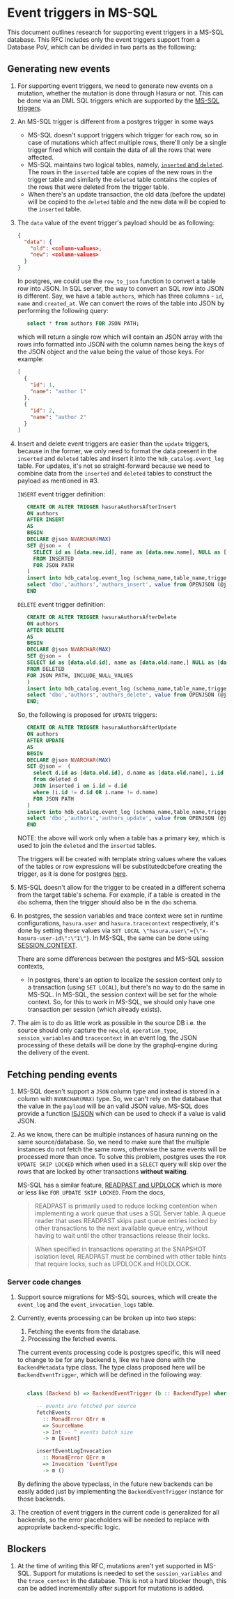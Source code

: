 # Event triggers in MS-SQL

This document outlines research for supporting event triggers in a MS-SQL
database. This RFC includes only the event triggers support from a Database PoV,
which can be divided in two parts as the following:

## Generating new events

1. For supporting event triggers, we need to generate new events on a mutation,
   whether the mutation is done through Hasura or not. This can be done via an
   DML SQL triggers which are supported by the [MS-SQL triggers](https://docs.microsoft.com/en-us/sql/t-sql/statements/create-trigger-transact-sql?view=sql-server-ver15.).

2. An MS-SQL trigger is different from a postgres trigger in some ways
   * MS-SQL doesn't support triggers which trigger for each row, so in case of
      mutations which affect multiple rows, there'll only be a single trigger
      fired which will contain the data of all the rows that were affected.
   * MS-SQL maintains two logical tables, namely, [`inserted` and `deleted`](https://docs.microsoft.com/en-us/sql/relational-databases/triggers/use-the-inserted-and-deleted-tables?view=sql-server-ver15).
      The rows in the `inserted` table are copies of the new rows in the trigger
      table and similarly the `deleted` table contains the copies of the rows
      that were deleted from the trigger table.
   * When there's an update transaction, the old data (before the update) will
      be copied to the `deleted` table and the new data will be copied to the
      `inserted` table.

3. The `data` value of the event trigger's payload should be as following:

   ```json
   {
     "data": {
       "old": <column-values>,
       "new": <column-values>
     }
   }
   ```

   In postgres, we could use the `row_to_json` function to convert a table row
   into JSON. In SQL server, the way to convert an SQL row into JSON is
   different. Say, we have a table `authors`, which has three columns - `id`,
   `name` and `created_at`. We can convert the rows of the table into JSON by
   performing the following query:

   ```sql
      select * from authors FOR JSON PATH;
   ```

   which will return a single row which will contain an JSON array with the rows
   info formatted into JSON with the column names being the keys of the JSON
   object and the value being the value of those keys. For example:

   ```json
   [
     {
       "id": 1,
       "name": "author 1"
     },
     {
       "id": 2,
       "name": "author 2"
     }
   ]
   ```

4. Insert and delete event triggers are easier than the `update` triggers,
   because in the former, we only need to format the data present in the
   `inserted` and `deleted` tables and insert it into the
   `hdb_catalog.event_log` table. For updates, it's not so straight-forward
   because we need to combine data from the `inserted` and `deleted` tables to
   construct the payload as mentioned in #3.

   `INSERT` event trigger definition:

   ```sql
      CREATE OR ALTER TRIGGER hasuraAuthorsAfterInsert
      ON authors
      AFTER INSERT
      AS
      BEGIN
      DECLARE @json NVARCHAR(MAX)
      SET @json =  (
        SELECT id as [data.new.id], name as [data.new.name], NULL as [data.old]
        FROM INSERTED
        FOR JSON PATH
      )
      insert into hdb_catalog.event_log (schema_name,table_name,trigger_name, new_payload)
      select 'dbo','authors','authors_insert', value from OPENJSON (@json)
      END
   ```

   `DELETE` event trigger definition:

   ```sql
      CREATE OR ALTER TRIGGER hasuraAuthorsAfterDelete
      ON authors
      AFTER DELETE
      AS
      BEGIN
      DECLARE @json NVARCHAR(MAX)
      SET @json =  (
      SELECT id as [data.old.id], name as [data.old.name,] NULL as [data.new]
      FROM DELETED
      FOR JSON PATH, INCLUDE_NULL_VALUES
      )
      insert into hdb_catalog.event_log (schema_name,table_name,trigger_name,payload)
      select 'dbo','authors','authors_delete', value from OPENJSON (@json)
      END;
   ```

   So, the following is proposed for `UPDATE` triggers:

   ```sql
      CREATE OR ALTER TRIGGER hasuraAuthorsAfterUpdate
      ON authors
      AFTER UPDATE
      AS
      BEGIN
      DECLARE @json NVARCHAR(MAX)
      SET @json =  (
        select d.id as [data.old.id], d.name as [data.old.name], i.id as [data.new.id], i.name as [data.new.name]
        from deleted d
        JOIN inserted i on i.id = d.id
        where (i.id != d.id OR i.name != d.name)
        FOR JSON PATH
      )
      insert into hdb_catalog.event_log (schema_name,table_name,trigger_name, payload)
      select 'dbo','authors','authors_update', value from OPENJSON (@json)
      END
   ```

   NOTE: the above will work only when a table has a primary key, which is used
   to join the `deleted` and the `inserted` tables.

   The triggers will be created with template string values where the values of
   the tables or row expressions will be substitutedcbefore creating the
   trigger, as it is done for postgres [here](https://github.com/hasura/graphql-engine-mono/blob/main/server/src-rsr/trigger.sql.shakespeare).

5. MS-SQL doesn't allow for the trigger to be created in a different schema from
   the target table's schema. For example, if a table is created in the `dbo`
   schema, then the trigger should also be in the `dbo` schema.

6. In postgres, the session variables and trace context were set in runtime
   configurations, `hasura.user` and `hasura.tracecontext` respectively, it's
   done by setting these values via `SET LOCAL \"hasura.user\"={\"x-hasura-user-id\":\"1\"}`.
   In MS-SQL, the same can be done using [SESSION_CONTEXT](https://docs.microsoft.com/en-us/sql/t-sql/functions/session-context-transact-sql?view=sql-server-ver15).

   There are some differences between the postgres and MS-SQL session contexts,

   * In postgres, there's an option to localize the session context only to a
     transaction (using `SET LOCAL`), but there's no way to do the same in
     MS-SQL. In MS-SQL, the session context will be set for the whole context.
     So, for this to work in MS-SQL, we should only have one transaction per
     session (which already exists).

7. The aim is to do as little work as possible in the source DB i.e. the source
   should only capture the `new`,`old`, `operation_type`, `session_variables`
   and `tracecontext` in an event log, the JSON processing of these details will
   be done by the graphql-engine during the delivery of the event.

## Fetching pending events

1. MS-SQL doesn't support a `JSON` column type and instead is stored in a column
   with `NVARCHAR(MAX)` type. So, we can't rely on the database that the value
   in the `payload` will be an valid JSON value. MS-SQL does provide a function
   [ISJSON](https://docs.microsoft.com/en-us/sql/t-sql/functions/isjson-transact-sql?view=sql-server-ver15)
   which can be used to check if a value is valid JSON.

2. As we know, there can be multiple instances of hasura running on the same
   source/database. So, we need to make sure that the multiple instances do not
   fetch the same rows, otherwise the same events will be processed more than
   once. To solve this problem, postgres uses the `FOR UPDATE SKIP LOCKED` which
   when used in a `SELECT` query will skip over the rows that are locked by
   other transactions **without waiting**.

   MS-SQL has a similar feature, [READPAST and UPDLOCK](https://docs.microsoft.com/en-us/sql/t-sql/queries/hints-transact-sql-table?view=sql-server-ver15) 
   which is more or less like `FOR UPDATE SKIP LOCKED`. From the docs,

   > READPAST is primarily used to reduce locking contention when implementing a
   > work queue that uses a SQL Server table. A queue reader that uses READPAST
   > skips past queue entries locked by other transactions to the next available
   > queue entry, without having to wait until the other transactions release
   > their locks.
   
   > When specified in transactions operating at the SNAPSHOT isolation level,
   > READPAST must be combined with other table hints that require locks, such
   > as UPDLOCK and HOLDLOCK.

### Server code changes

1. Support source migrations for MS-SQL sources, which will create the
   `event_log` and the `event_invocation_logs` table.

2. Currently, events processing can be broken up into two steps:

   1. Fetching the events from the database.
   2. Processing the fetched events.

   The current events processing code is postgres specific, this will need to
   change to be for any backend `b`, like we have done with the
   `BackendMetadata` type class. The type class proposed here will be
   `BackendEventTrigger`, which will be defined in the following way:

   ```haskell

      class (Backend b) => BackendEventTrigger (b :: BackendType) where

         -- events are fetched per source
         fetchEvents
           :: MonadError QErr m
           => SourceName
           -> Int -- ^ events batch size
           -> m [Event]

         insertEventLogInvocation
           :: MonadError QErr m
           => Invocation 'EventType
           -> m ()
   ```

   By defining the above typeclass, in the future new backends can be easily
   added just by implementing the `BackendEventTrigger` instance for those
   backends.

3. The creation of event triggers in the current code is generalized for all
   backends, so the error placeholders will be needed to replace with
   appropriate backend-specific logic.

## Blockers

1. At the time of writing this RFC, mutations aren't yet supported in MS-SQL.
   Support for mutations is needed to set the `session_variables` and the
   `trace_context` in the database. This is not a hard blocker though, this can
   be added incrementally after support for mutations is added.
